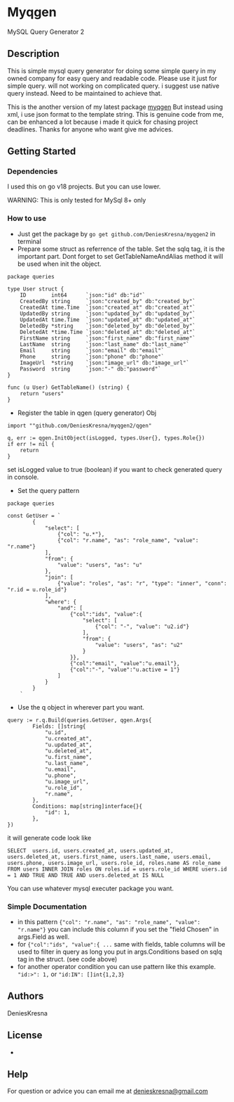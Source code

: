 # Myqgen

MySQL Query Generator 2

## Description

This is simple mysql query generator for doing some simple query in my owned company for easy query and readable code.
Please use it just for simple query. will not working on complicated query. i suggest use native query instead.
Need to be maintained to achieve that.

This is the another version of my latest package [myqgen](https://github.com/DeniesKresna/myqgen)
But instead using xml, i use json format to the template string.
This is genuine code from me, can be enhanced a lot because i made it quick for chasing project deadlines. Thanks for anyone who want give me advices.

## Getting Started

### Dependencies

I used this on go v18 projects. But you can use lower.

WARNING: This is only tested for MySql 8+ only

### How to use

* Just get the package by ```go get github.com/DeniesKresna/myqgen2``` in terminal
* Prepare some struct as referrence of the table. Set the sqlq tag, it is the important part. Dont forget to set GetTableNameAndAlias method it will be used when init the object.
```
package queries

type User struct {
	ID        int64      `json:"id" db:"id"`
	CreatedBy string     `json:"created_by" db:"created_by"`
	CreatedAt time.Time  `json:"created_at" db:"created_at"`
	UpdatedBy string     `json:"updated_by" db:"updated_by"`
	UpdatedAt time.Time  `json:"updated_at" db:"updated_at"`
	DeletedBy *string    `json:"deleted_by" db:"deleted_by"`
	DeletedAt *time.Time `json:"deleted_at" db:"deleted_at"`
	FirstName string     `json:"first_name" db:"first_name"`
	LastName  string     `json:"last_name" db:"last_name"`
	Email     string     `json:"email" db:"email"`
	Phone     string     `json:"phone" db:"phone"`
	ImageUrl  *string    `json:"image_url" db:"image_url"`
	Password  string     `json:"-" db:"password"`
}

func (u User) GetTableName() (string) {
	return "users"
}
```
* Register the table in qgen (query generator) Obj
```
import ""github.com/DeniesKresna/myqgen2/qgen"

q, err := qgen.InitObject(isLogged, types.User{}, types.Role{})
if err != nil {
	return
}
```
set isLogged value to true (boolean) if you want to check generated query in console.
* Set the query pattern
```
package queries

const GetUser = `
		{
			"select": [
				{"col": "u.*"},
				{"col": "r.name", "as": "role_name", "value": "r.name"}
			],
			"from": {
				"value": "users", "as": "u"
			},
			"join": [
				{"value": "roles", "as": "r", "type": "inner", "conn": "r.id = u.role_id"}
			],
			"where": {
				"and": [
					{"col":"ids", "value":{
						"select": [
							{"col": "-", "value": "u2.id"}
						],
						"from": {
							"value": "users", "as": "u2"
						}
					}},
					{"col":"email", "value":"u.email"},
					{"col":"-", "value":"u.active = 1"}
				]
			}
	  	}
	`
```

* Use the q object in wherever part you want.
```
query := r.q.Build(queries.GetUser, qgen.Args{
		Fields: []string{
			"u.id",
			"u.created_at",
			"u.updated_at",
			"u.deleted_at",
			"u.first_name",
			"u.last_name",
			"u.email",
			"u.phone",
			"u.image_url",
			"u.role_id",
			"r.name",
		},
		Conditions: map[string]interface{}{
			"id": 1,
		},
})
```

it will generate code look like 
```
SELECT  users.id, users.created_at, users.updated_at, users.deleted_at, users.first_name, users.last_name, users.email, users.phone, users.image_url, users.role_id, roles.name AS role_name FROM users INNER JOIN roles ON roles.id = users.role_id WHERE users.id = 1 AND TRUE AND TRUE AND users.deleted_at IS NULL 
```
You can use whatever mysql executer package you want.

### Simple Documentation

* in this pattern 
```{"col": "r.name", "as": "role_name", "value": "r.name"}```
    you can include this column if you set the "field Chosen" in args.Field as well.
* for ```{"col":"ids", "value":{ ...``` same with fields, table columns will be used to filter in query as long you put in args.Conditions based on sqlq tag in the struct. (see code above)
* for another operator condition you can use pattern like this example. ```"id:>": 1,``` or ```"id:IN": []int{1,2,3}```

## Authors

DeniesKresna

## License

-

## Help
For question or advice you can email me at denieskresna@gmail.com
